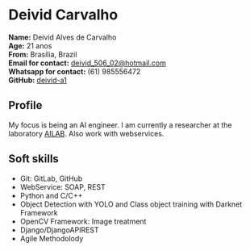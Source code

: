 # Deivid Carvalho

**Name:** Deivid Alves de Carvalho<br>
**Age:** 21 anos<br>
**From:** Brasília, Brazil<br>
**Email for contact:** deivid_506_02@hotmail.com<br>
**Whatsapp for contact:** (61) 985556472<br>
**GitHub:** [deivid-a1](https://github.com/deivid-a1)<br>

## Profile
My focus is being an AI engineer. I am currently a researcher at the laboratory [AILAB](https://ailab.unb.br/). Also work with webservices.

## Soft skills
* Git: GitLab, GitHub
* WebService: SOAP, REST
* Python and C/C++
* Object Detection with YOLO and Class object training with Darknet Framework
* OpenCV Framework: Image treatment
* Django/DjangoAPIREST
* Agile Methodolody